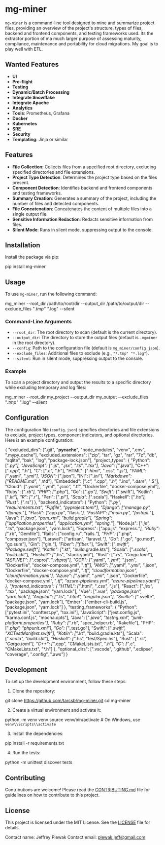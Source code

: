 # mg-miner

`mg-miner` is a command-line tool designed to mine and summarize project files, providing an overview of the project's structure, types of files, backend and frontend components, and testing frameworks used.
Its the extractor portion of ma much larger purpose of assessing maturity, compliance, maintenance and portability for cloud migrations. My goal is to play well with ETL.

## Wanted Features
  
- **UI**
- **Pre-flight**
- **Testing**
- **Dynamic/Batch Processing**
- **Integrate Snowflake**
- **Integrate Apache**
- **Analytics**
- **Tools**: Prometheus, Grafana
- **Docker**
- **Kubernetes**
- **SRE**
- **Security**
- **Templating**: Jinja or similar


## Features

- **File Collection**: Collects files from a specified root directory, excluding specified directories and file extensions.
- **Project Type Detection**: Determines the project type based on the files present.
- **Component Detection**: Identifies backend and frontend components and testing frameworks.
- **Summary Creation**: Generates a summary of the project, including the number of files and detected components.
- **File Concatenation**: Concatenates the content of multiple files into a single output file.
- **Sensitive Information Redaction**: Redacts sensitive information from files.
- **Silent Mode**: Runs in silent mode, suppressing output to the console.

## Installation

Install the package via pip:

pip install mg-miner

## Usage

To use `mg-miner`, run the following command:

mg_miner --root_dir /path/to/root/dir --output_dir /path/to/output/dir --exclude_files "*.tmp" "*.log" --silent

### Command-Line Arguments

- `--root_dir`: The root directory to scan (default is the current directory).
- `--output_dir`: The directory to store the output files (default is `.mgminer` in the root directory).
- `--config`: Path to the configuration file (default is `mg_miner/config.json`).
- `--exclude_files`: Additional files to exclude (e.g., `"*.tmp" "*.log"`).
- `--silent`: Run in silent mode, suppressing output to the console.

### Example

To scan a project directory and output the results to a specific directory while excluding temporary and log files:

mg_miner --root_dir my_project --output_dir my_output --exclude_files "*.tmp" "*.log" --silent

## Configuration

The configuration file (`config.json`) specifies directories and file extensions to exclude, project types, component indicators, and optional directories. Here is an example configuration:

{
  "excluded_dirs": [".git", "__pycache__", "node_modules", "venv", ".env", ".mypy_cache"],
  "excluded_extensions": ["zip", "tar", "gz", "rar", "7z", "db", "sqlite", "bak", "log", "package-lock.json"],
  "project_types": {
    "Python": ["*.py"],
    "JavaScript": ["*.js", "*.jsx", "*.ts", "*.tsx"],
    "Java": ["*.java"],
    "C++": ["*.cpp", "*.h"],
    "C": ["*.c", "*.h"],
    "HTML": ["*.html", "*.css", "*.js"],
    "YAML": ["*.yaml", "*.yml"],
    "JSON": ["*.json"],
    "INI": ["*.ini"],
    "Markdown": ["README.md", "*.md"],
    "Embedded": ["*.c", "*.cpp", "*.h", "*.ino", "*.asm", "*.S"],
    "Cloud": ["*.yaml", "*.yml", "*.json", "*.tf", "Dockerfile", "docker-compose.yml"],
    "Ruby": ["*.rb"],
    "PHP": ["*.php"],
    "Go": ["*.go"],
    "Swift": ["*.swift"],
    "Kotlin": ["*.kt"],
    "R": ["*.r"],
    "Perl": ["*.pl"],
    "Scala": ["*.scala"],
    "Haskell": ["*.hs"],
    "Rust": ["*.rs"]
  },
  "backend_indicators": {
    "Python": ["*.py", "requirements.txt", "Pipfile", "pyproject.toml"],
    "Django": ["manage.py", "django.*"],
    "Flask": ["app.py", "flask.*"],
    "FastAPI": ["main.py", "fastapi.*"],
    "Java": ["*.java", "pom.xml", "build.gradle"],
    "Spring": ["application.properties", "application.yml", "spring.*"],
    "Node.js": ["*.js", "*.ts", "package.json", "yarn.lock"],
    "Express": ["app.js", "express.*"],
    "Ruby": ["*.rb", "Gemfile"],
    "Rails": ["config.ru", "rails.*"],
    "PHP": ["*.php", "composer.json"],
    "Laravel": ["artisan", "laravel.*"],
    "Go": ["*.go", "go.mod", "go.sum"],
    "Gin": ["gin.*"],
    "Fiber": ["fiber.*"],
    "Swift": ["*.swift", "Package.swift"],
    "Kotlin": ["*.kt", "build.gradle.kts"],
    "Scala": ["*.scala", "build.sbt"],
    "Haskell": ["*.hs", "stack.yaml"],
    "Rust": ["*.rs", "Cargo.toml"],
    "ASP.NET": ["*.csproj", "*.vbproj"],
    "GCP": ["*.yaml", "*.yml", "*.json", "Dockerfile", "docker-compose.yml", "*.tf"],
    "AWS": ["*.yaml", "*.yml", "*.json", "Dockerfile", "docker-compose.yml", "*.tf", "cloudformation.json", "cloudformation.yaml"],
    "Azure": ["*.yaml", "*.yml", "*.json", "Dockerfile", "docker-compose.yml", "*.tf", "azure-pipelines.yml", "azure-pipelines.yaml"]
  },
  "frontend_indicators": {
    "HTML": ["*.html", "*.css", "*.js"],
    "React": ["*.jsx", "*.tsx", "package.json", "yarn.lock"],
    "Vue": ["*.vue", "package.json", "yarn.lock"],
    "Angular": ["*.ts", "*.html", "angular.json"],
    "Svelte": ["*.svelte", "package.json", "yarn.lock"],
    "Ember": ["ember-cli-build.js", "package.json", "yarn.lock"]
  },
  "testing_frameworks": {
    "Python": ["pytest.ini", "conftest.py", "tox.ini"],
    "JavaScript": ["jest.config.js", "karma.conf.js", "mocha.opts"],
    "Java": ["*.java", "testng.xml", "junit-platform.properties"],
    "Ruby": ["*.rb", "spec_helper.rb", "Rakefile"],
    "PHP": ["*.php", "phpunit.xml"],
    "Go": ["*_test.go"],
    "Swift": ["*.swift", "XCTestManifest.swift"],
    "Kotlin": ["*.kt", "build.gradle.kts"],
    "Scala": ["*.scala", "build.sbt"],
    "Haskell": ["*.hs", "test/Spec.hs"],
    "Rust": ["*.rs", "Cargo.toml"],
    "C++": ["*.cpp", "CMakeLists.txt", "*.h"],
    "C": ["*.c", "CMakeLists.txt", "*.h"]
  },
  "optional_dirs": [".vscode", ".github", ".eclipse", "coverage", ".config", ".aws"]
}

## Development

To set up the development environment, follow these steps:

1. Clone the repository:

git clone https://github.com/tarcsb/mg-miner.git
cd mg-miner

2. Create a virtual environment and activate it:

python -m venv venv
source venv/bin/activate  # On Windows, use `venv\\Scripts\\activate`

3. Install the dependencies:

pip install -r requirements.txt

4. Run the tests:

python -m unittest discover tests

## Contributing

Contributions are welcome! Please read the [CONTRIBUTING.md](CONTRIBUTING.md) file for guidelines on how to contribute to this project.

## License

This project is licensed under the MIT License. See the [LICENSE](LICENSE) file for details.


Contact name: Jeffrey Plewak
Contact email: plewak.jeff@gmail.com
